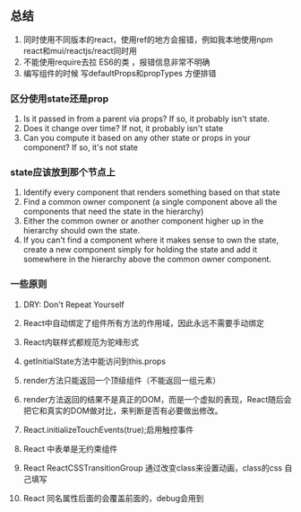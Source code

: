 ## 总结
1. 同时使用不同版本的react，使用ref的地方会报错，例如我本地使用npm react和mui/reactjs/react同时用
1. 不能使用require去拉 ES6的类 ，报错信息非常不明确
1. 编写组件的时候 写defaultProps和propTypes 方便排错

### 区分使用state还是prop 
1. Is it passed in from a parent via props? If so, it probably isn't state.
2. Does it change over time? If not, it probably isn't state
3. Can you compute it based on any other state or props in your component? If so, it's not state

### state应该放到那个节点上
1. Identify every component that renders something based on that state
2. Find a common owner component (a single component above all the components that need the state in the hierarchy)
3. Either the common owner or another component higher up in the hierarchy should own the state.
4. If you can't find a component where it makes sense to own the state, create a new component simply for holding the state and add it somewhere in the hierarchy above the common owner component.

### 一些原则
1. DRY: Don't Repeat Yourself

1. React中自动绑定了组件所有方法的作用域，因此永远不需要手动绑定
2. React内联样式都规范为驼峰形式
3. getInitialState方法中能访问到this.props
4. render方法只能返回一个顶级组件（不能返回一组元素）
5. render方法返回的结果不是真正的DOM，而是一个虚拟的表现，React随后会把它和真实的DOM做对比，来判断是否有必要做出修改。
6. React.initializeTouchEvents(true);启用触控事件
7. React 中表单是无约束组件
8. React ReactCSSTransitionGroup 通过改变class来设置动画，class的css 自己填写
9. React 同名属性后面的会覆盖前面的，debug会用到
